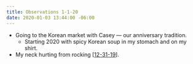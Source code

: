 ```yaml
---
title: Observations 1-1-20
date: 2020-01-03 13:44:00 -06:00
---
```


- Going to the Korean market with Casey — our anniversary tradition.
	- Starting 2020 with spicy Korean soup in my stomach and on my shirt.
- My neck hurting from rocking [[12-31-19](https://spencertweedy.com/observations/123119.html)].
